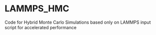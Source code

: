 # LAMMPS_HMC
Code for Hybrid Monte Carlo Simulations based only on LAMMPS input script for accelerated performance

